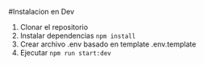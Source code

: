 #Instalacion en Dev

1. Clonar el repositorio
2. Instalar dependencias `npm install`
3. Crear archivo .env basado en template .env.template
4. Ejecutar `npm run start:dev`
